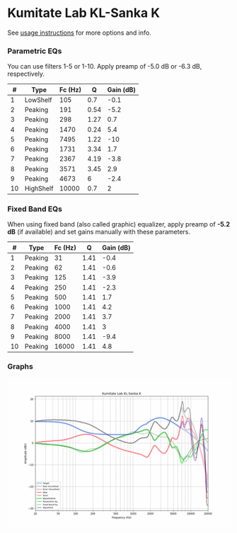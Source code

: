 # Kumitate Lab KL-Sanka K
See [usage instructions](https://github.com/jaakkopasanen/AutoEq#usage) for more options and info.

### Parametric EQs
You can use filters 1-5 or 1-10. Apply preamp of -5.0 dB or -6.3 dB, respectively.

|   # | Type      |   Fc (Hz) |    Q |   Gain (dB) |
|-----|-----------|-----------|------|-------------|
|   1 | LowShelf  |       105 | 0.7  |        -0.1 |
|   2 | Peaking   |       191 | 0.54 |        -5.2 |
|   3 | Peaking   |       298 | 1.27 |         0.7 |
|   4 | Peaking   |      1470 | 0.24 |         5.4 |
|   5 | Peaking   |      7495 | 1.22 |       -10   |
|   6 | Peaking   |      1731 | 3.34 |         1.7 |
|   7 | Peaking   |      2367 | 4.19 |        -3.8 |
|   8 | Peaking   |      3571 | 3.45 |         2.9 |
|   9 | Peaking   |      4673 | 6    |        -2.4 |
|  10 | HighShelf |     10000 | 0.7  |         2   |

### Fixed Band EQs
When using fixed band (also called graphic) equalizer, apply preamp of **-5.2 dB** (if available) and set gains manually with these parameters.

|   # | Type    |   Fc (Hz) |    Q |   Gain (dB) |
|-----|---------|-----------|------|-------------|
|   1 | Peaking |        31 | 1.41 |        -0.4 |
|   2 | Peaking |        62 | 1.41 |        -0.6 |
|   3 | Peaking |       125 | 1.41 |        -3.9 |
|   4 | Peaking |       250 | 1.41 |        -2.3 |
|   5 | Peaking |       500 | 1.41 |         1.7 |
|   6 | Peaking |      1000 | 1.41 |         4.2 |
|   7 | Peaking |      2000 | 1.41 |         3.7 |
|   8 | Peaking |      4000 | 1.41 |         3   |
|   9 | Peaking |      8000 | 1.41 |        -9.4 |
|  10 | Peaking |     16000 | 1.41 |         4.8 |

### Graphs
![](./Kumitate%20Lab%20KL-Sanka%20K.png)
